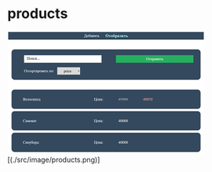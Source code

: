 # products


![image alt ](https://github.com/tati1129/product_sort/blob/master/src/image/addForm.png)
[(./src/image/products.png)]